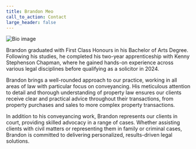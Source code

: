 ```yaml
---
title: Brandon Meo
call_to_action: Contact
large_header: false
---
```


![Bio image](https://unsplash.it/350/350?image=946)

Brandon graduated with First Class Honours in his Bachelor of Arts Degree. Following his studies, he completed his two-year apprenticeship with Kenny Stephenson Chapman, where he gained hands-on experience across various legal disciplines before qualifying as a solicitor in 2024.


Brandon brings a well-rounded approach to our practice, working in all areas of law with particular focus on conveyancing. His meticulous attention to detail and thorough understanding of property law ensures our clients receive clear and practical advice throughout their transactions, from property purchases and sales to more complex property transactions.


In addition to his conveyancing work, Brandon represents our clients in court, providing skilled advocacy in a range of cases. Whether assisting clients with civil matters or representing them in family or criminal cases, Brandon is committed to delivering personalized, results-driven legal solutions.



